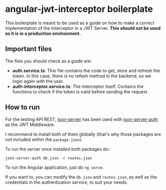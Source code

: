 # angular-jwt-interceptor boilerplate

This boilerplate is meant to be used as a guide on how to make a correct implementation of the interceptor in a JWT Server. **This should not be used as it is in a production environment.**

## Important files

The files you should check as a guide are: 
- **auth.service.ts**: This file contains the code to get, store and refresh the token. In this case, there is no refesh method in the backend, so we login again with the user.
- **auth-interceptor.service.ts**: The interceptor itself. Contains the functions to check if the token is valid before sending the request.

## How to run

For the testing API REST, [json-server](https://github.com/typicode/json-server) has been used with [json-server-auth](https://github.com/jeremyben/json-server-auth) as the JWT Middleware.

I recommend to install both of them globally (that's why those packages are not included within the `package.json`).

To run the server once installed both packages do: 

    json-server-auth db.json -r routes.json

To run the Angular application, just do `ng serve`.

If you want to, you can modify the `db.json` and `routes.json`, as well as the credentials in the authentication service, to suit your needs.
